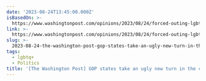 ```yaml
---
date: '2023-08-24T13:45:00.000Z'
isBasedOn: >-
  https://www.washingtonpost.com/opinions/2023/08/24/forced-outing-lgbtq-rights-pen-america-transgender
link: >-
  https://www.washingtonpost.com/opinions/2023/08/24/forced-outing-lgbtq-rights-pen-america-transgender
slug: >-
  2023-08-24-the-washington-post-gop-states-take-an-ugly-new-turn-in-the-culture-wars
tags:
  - lgbtq+
  - Politics
title: '[The Washington Post] GOP states take an ugly new turn in the culture wars '
---
```


